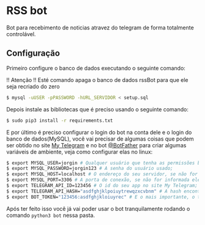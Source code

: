 # RSS bot

Bot para recebimento de noticias atravez do telegram de forma totalmente controlável.

## Configuração

Primeiro configure o banco de dados executando o seguinte comando:

!! Atenção !! Esté comando apaga o banco de dados rssBot para que ele seja recriado do zero
```bash
$ mysql -uUSER -pPASSWORD -hURL_SERVIDOR < setup.sql
```

Depois instale as bibliotecas que é preciso usando o seguinte comando:

```bash
$ sudo pip3 install -r requirements.txt
```

E por último é preciso configurar o login do bot na conta dele e o login do banco de dados(MySQL), você vai precisar de algumas coisas que podem ser obtido no site [My Telegram](https://my.telegram.org) e no bot [@BotFather](https://t.me/BotFather) para criar algumas variáveis de ambiente, veja como configurar elas no linux:


```bash
$ export MYSQL_USER=jorgin # Qualquer usuário que tenha as permissões básicas de leitura, atualização e remoção de dados;
$ export MYSQL_PASSWORD=jorgin123 # A senha do usuário usado;
$ export MYSQL_HOST=localhost # O endereço do seu servidor, se não for informado ele usa o localhost;
$ export MYSQL_PORT=3306 # A porta de conexão, se não for informada ele usa a 3306;
$ export TELEGRAM_API_ID=123456 # O id do seu app no site My Telegram;
$ export TELEGRAM_API_HASH="asdfghjklpoiuytrewqzxcvbnm" # A hash encontrada no mesmo site do id;
$ export BOT_TOKEN="123456:asdfghjkloiuyrec" # E o mais importante, o token do seu bot obtido no Bot Father.
```

Após ter feito isso você já vai poder usar o bot tranquilamente rodando o comando `python3 bot` nessa pasta.
